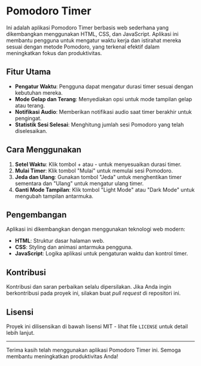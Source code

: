 # Pomodoro Timer

Ini adalah aplikasi Pomodoro Timer berbasis web sederhana yang dikembangkan menggunakan HTML, CSS, dan JavaScript. Aplikasi ini membantu pengguna untuk mengatur waktu kerja dan istirahat mereka sesuai dengan metode Pomodoro, yang terkenal efektif dalam meningkatkan fokus dan produktivitas.

## Fitur Utama
- **Pengatur Waktu**: Pengguna dapat mengatur durasi timer sesuai dengan kebutuhan mereka.
- **Mode Gelap dan Terang**: Menyediakan opsi untuk mode tampilan gelap atau terang.
- **Notifikasi Audio**: Memberikan notifikasi audio saat timer berakhir untuk pengingat.
- **Statistik Sesi Selesai**: Menghitung jumlah sesi Pomodoro yang telah diselesaikan.

## Cara Menggunakan
1. **Setel Waktu**: Klik tombol + atau - untuk menyesuaikan durasi timer.
2. **Mulai Timer**: Klik tombol "Mulai" untuk memulai sesi Pomodoro.
3. **Jeda dan Ulang**: Gunakan tombol "Jeda" untuk menghentikan timer sementara dan "Ulang" untuk mengatur ulang timer.
4. **Ganti Mode Tampilan**: Klik tombol "Light Mode" atau "Dark Mode" untuk mengubah tampilan antarmuka.

## Pengembangan
Aplikasi ini dikembangkan dengan menggunakan teknologi web modern:
- **HTML**: Struktur dasar halaman web.
- **CSS**: Styling dan animasi antarmuka pengguna.
- **JavaScript**: Logika aplikasi untuk pengaturan waktu dan kontrol timer.

## Kontribusi
Kontribusi dan saran perbaikan selalu dipersilakan. Jika Anda ingin berkontribusi pada proyek ini, silakan buat _pull request_ di repositori ini.

## Lisensi
Proyek ini dilisensikan di bawah lisensi MIT - lihat file `LICENSE` untuk detail lebih lanjut.

---

Terima kasih telah menggunakan aplikasi Pomodoro Timer ini. Semoga membantu meningkatkan produktivitas Anda!

